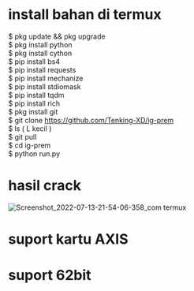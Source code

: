 # install bahan di termux
$ pkg update && pkg upgrade                   
$ pkg install python                      
$ pkg install cython                  
$ pip install bs4                        
$ pip install requests                   
$ pip install mechanize                 
$ pip install stdiomask                 
$ pip install tqdm                
$ pip install rich              
$ pkg install git              
$ git clone https://github.com/Tenking-XD/ig-prem            
$ ls ( L kecil )               
$ git pull              
$ cd ig-prem            
$ python run.py            
# hasil crack            
![Screenshot_2022-07-13-21-54-06-358_com termux](https://user-images.githubusercontent.com/109226204/178798662-837b2d72-8433-4971-a8b1-6cc182982167.jpg)
# suport kartu AXIS 
# suport 62bit
